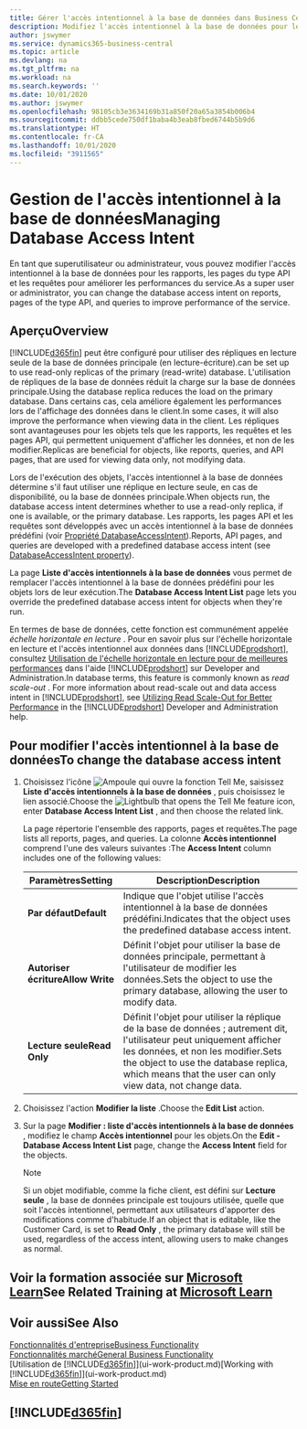 ```yaml
---
title: Gérer l'accès intentionnel à la base de données dans Business Central | Microsoft Docs
description: Modifiez l'accès intentionnel à la base de données pour les rapports, les pages API et les requêtes.
author: jswymer
ms.service: dynamics365-business-central
ms.topic: article
ms.devlang: na
ms.tgt_pltfrm: na
ms.workload: na
ms.search.keywords: ''
ms.date: 10/01/2020
ms.author: jswymer
ms.openlocfilehash: 98105cb3e3634169b31a850f20a65a3854b006b4
ms.sourcegitcommit: ddbb5cede750df1baba4b3eab8fbed6744b5b9d6
ms.translationtype: HT
ms.contentlocale: fr-CA
ms.lasthandoff: 10/01/2020
ms.locfileid: "3911565"
---
```

# <a name="managing-database-access-intent"></a><span data-ttu-id="e3d3c-103">Gestion de l'accès intentionnel à la base de données</span><span class="sxs-lookup"><span data-stu-id="e3d3c-103">Managing Database Access Intent</span></span> 

<span data-ttu-id="e3d3c-104">En tant que superutilisateur ou administrateur, vous pouvez modifier l'accès intentionnel à la base de données pour les rapports, les pages du type API et les requêtes pour améliorer les performances du service.</span><span class="sxs-lookup"><span data-stu-id="e3d3c-104">As a super user or administrator, you can change the database access intent on reports, pages of the type API, and queries to improve performance of the service.</span></span>

## <a name="overview"></a><span data-ttu-id="e3d3c-105">Aperçu</span><span class="sxs-lookup"><span data-stu-id="e3d3c-105">Overview</span></span>

[!INCLUDE[d365fin](includes/d365fin_md.md)] <span data-ttu-id="e3d3c-106">peut être configuré pour utiliser des répliques en lecture seule de la base de données principale (en lecture-écriture).</span><span class="sxs-lookup"><span data-stu-id="e3d3c-106">can be set up to use read-only replicas of the primary (read-write) database.</span></span> <span data-ttu-id="e3d3c-107">L'utilisation de répliques de la base de données réduit la charge sur la base de données principale.</span><span class="sxs-lookup"><span data-stu-id="e3d3c-107">Using the database replica reduces the load on the primary database.</span></span> <span data-ttu-id="e3d3c-108">Dans certains cas, cela améliore également les performances lors de l'affichage des données dans le client.</span><span class="sxs-lookup"><span data-stu-id="e3d3c-108">In some cases, it will also improve the performance when viewing data in the client.</span></span> <span data-ttu-id="e3d3c-109">Les répliques sont avantageuses pour les objets tels que les rapports, les requêtes et les pages API, qui permettent uniquement d'afficher les données, et non de les modifier.</span><span class="sxs-lookup"><span data-stu-id="e3d3c-109">Replicas are beneficial for objects, like reports, queries, and API pages, that are used for viewing data only, not modifying data.</span></span>

<span data-ttu-id="e3d3c-110">Lors de l'exécution des objets, l'accès intentionnel à la base de données détermine s'il faut utiliser une réplique en lecture seule, en cas de disponibilité, ou la base de données principale.</span><span class="sxs-lookup"><span data-stu-id="e3d3c-110">When objects run, the database access intent determines whether to use a read-only replica, if one is available, or the primary database.</span></span> <span data-ttu-id="e3d3c-111">Les rapports, les pages API et les requêtes sont développés avec un accès intentionnel à la base de données prédéfini (voir [Propriété DatabaseAccessIntent](/dynamics365/business-central/dev-itpro/developer/properties/devenv-dataaccessintent-property)).</span><span class="sxs-lookup"><span data-stu-id="e3d3c-111">Reports, API pages, and queries are developed with a predefined database access intent (see [DatabaseAccessIntent property](/dynamics365/business-central/dev-itpro/developer/properties/devenv-dataaccessintent-property)).</span></span>

<span data-ttu-id="e3d3c-112">La page **Liste d'accès intentionnels à la base de données** vous permet de remplacer l'accès intentionnel à la base de données prédéfini pour les objets lors de leur exécution.</span><span class="sxs-lookup"><span data-stu-id="e3d3c-112">The **Database Access Intent List** page lets you override the predefined database access intent for objects when they're run.</span></span>

<span data-ttu-id="e3d3c-113">En termes de base de données, cette fonction est communément appelée *échelle horizontale en lecture* . Pour en savoir plus sur l'échelle horizontale en lecture et l'accès intentionnel aux données dans [!INCLUDE[prodshort](includes/prodshort.md)], consultez [Utilisation de l'échelle horizontale en lecture pour de meilleures performances](/dynamics365/business-central/dev-itpro/administration/database-read-scale-out-overview) dans l'aide [!INCLUDE[prodshort](includes/prodshort.md)] sur Developer and Administration.</span><span class="sxs-lookup"><span data-stu-id="e3d3c-113">In database terms, this feature is commonly known as *read scale-out* . For more information about read-scale out and data access intent in [!INCLUDE[prodshort](includes/prodshort.md)], see [Utilizing Read Scale-Out for Better Performance](/dynamics365/business-central/dev-itpro/administration/database-read-scale-out-overview) in the [!INCLUDE[prodshort](includes/prodshort.md)] Developer and Administration help.</span></span>

## <a name="to-change-the-database-access-intent"></a><span data-ttu-id="e3d3c-114">Pour modifier l'accès intentionnel à la base de données</span><span class="sxs-lookup"><span data-stu-id="e3d3c-114">To change the database access intent</span></span>

1. <span data-ttu-id="e3d3c-115">Choisissez l'icône ![Ampoule qui ouvre la fonction Tell Me](media/ui-search/search_small.png "Dites-moi ce que vous voulez faire"), saisissez **Liste d'accès intentionnels à la base de données** , puis choisissez le lien associé.</span><span class="sxs-lookup"><span data-stu-id="e3d3c-115">Choose the ![Lightbulb that opens the Tell Me feature](media/ui-search/search_small.png "Tell me what you want to do") icon, enter **Database Access Intent List** , and then choose the related link.</span></span>

    <span data-ttu-id="e3d3c-116">La page répertorie l'ensemble des rapports, pages et requêtes.</span><span class="sxs-lookup"><span data-stu-id="e3d3c-116">The page lists all reports, pages, and queries.</span></span> <span data-ttu-id="e3d3c-117">La colonne **Accès intentionnel** comprend l'une des valeurs suivantes :</span><span class="sxs-lookup"><span data-stu-id="e3d3c-117">The **Access Intent** column includes one of the following values:</span></span>

    |<span data-ttu-id="e3d3c-118">**Paramètres**</span><span class="sxs-lookup"><span data-stu-id="e3d3c-118">**Setting**</span></span>|<span data-ttu-id="e3d3c-119">**Description**</span><span class="sxs-lookup"><span data-stu-id="e3d3c-119">**Description**</span></span>|  
    |------------|-------------|  
    |<span data-ttu-id="e3d3c-120">**Par défaut**</span><span class="sxs-lookup"><span data-stu-id="e3d3c-120">**Default**</span></span>|<span data-ttu-id="e3d3c-121">Indique que l'objet utilise l'accès intentionnel à la base de données prédéfini.</span><span class="sxs-lookup"><span data-stu-id="e3d3c-121">Indicates that the object uses the predefined database access intent.</span></span>|
    |<span data-ttu-id="e3d3c-122">**Autoriser écriture**</span><span class="sxs-lookup"><span data-stu-id="e3d3c-122">**Allow Write**</span></span>|<span data-ttu-id="e3d3c-123">Définit l'objet pour utiliser la base de données principale, permettant à l'utilisateur de modifier les données.</span><span class="sxs-lookup"><span data-stu-id="e3d3c-123">Sets the object to use the primary database, allowing the user to modify data.</span></span>|
    |<span data-ttu-id="e3d3c-124">**Lecture seule**</span><span class="sxs-lookup"><span data-stu-id="e3d3c-124">**Read Only**</span></span>|<span data-ttu-id="e3d3c-125">Définit l'objet pour utiliser la réplique de la base de données ; autrement dit, l'utilisateur peut uniquement afficher les données, et non les modifier.</span><span class="sxs-lookup"><span data-stu-id="e3d3c-125">Sets the object to use the database replica, which means that the user can only view data, not change data.</span></span>|

2. <span data-ttu-id="e3d3c-126">Choisissez l'action **Modifier la liste** .</span><span class="sxs-lookup"><span data-stu-id="e3d3c-126">Choose the **Edit List** action.</span></span>

3. <span data-ttu-id="e3d3c-127">Sur la page **Modifier : liste d'accès intentionnels à la base de données** , modifiez le champ **Accès intentionnel** pour les objets.</span><span class="sxs-lookup"><span data-stu-id="e3d3c-127">On the **Edit - Database Access Intent List** page, change the **Access Intent** field for the objects.</span></span>

    > [!NOTE]
    > <span data-ttu-id="e3d3c-128">Si un objet modifiable, comme la fiche client, est défini sur **Lecture seule** , la base de données principale est toujours utilisée, quelle que soit l'accès intentionnel, permettant aux utilisateurs d'apporter des modifications comme d'habitude.</span><span class="sxs-lookup"><span data-stu-id="e3d3c-128">If an object that is editable, like the Customer Card, is set to **Read Only** , the primary database will still be used, regardless of the access intent, allowing users to make changes as normal.</span></span>

## <a name="see-related-training-at-microsoft-learn"></a><span data-ttu-id="e3d3c-129">Voir la formation associée sur [Microsoft Learn](/learn/paths/deploy-configure-dynamics-365-business-central/)</span><span class="sxs-lookup"><span data-stu-id="e3d3c-129">See Related Training at [Microsoft Learn](/learn/paths/deploy-configure-dynamics-365-business-central/)</span></span>

## <a name="see-also"></a><span data-ttu-id="e3d3c-130">Voir aussi</span><span class="sxs-lookup"><span data-stu-id="e3d3c-130">See Also</span></span>
[<span data-ttu-id="e3d3c-131">Fonctionnalités d'entreprise</span><span class="sxs-lookup"><span data-stu-id="e3d3c-131">Business Functionality</span></span>](across-business-functionality.md)  
[<span data-ttu-id="e3d3c-132">Fonctionnalités marché</span><span class="sxs-lookup"><span data-stu-id="e3d3c-132">General Business Functionality</span></span>](ui-across-business-areas.md)  
<span data-ttu-id="e3d3c-133">[Utilisation de [!INCLUDE[d365fin](includes/d365fin_md.md)]](ui-work-product.md)</span><span class="sxs-lookup"><span data-stu-id="e3d3c-133">[Working with [!INCLUDE[d365fin](includes/d365fin_md.md)]](ui-work-product.md)</span></span>  
[<span data-ttu-id="e3d3c-134">Mise en route</span><span class="sxs-lookup"><span data-stu-id="e3d3c-134">Getting Started</span></span>](product-get-started.md)    

## [!INCLUDE[d365fin](includes/free_trial_md.md)]  

